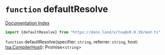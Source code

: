 # `function` defaultResolve

[Documentation Index](../README.md)

```ts
import {defaultResolve} from "https://deno.land/x/tsa@v0.0.39/mod.ts"
```

`function` defaultResolve(specifier: `string`, referrer: `string`, host: [tsa.CompilerHost](../interface.CompilerHost/README.md)): Promise\<`string`>

